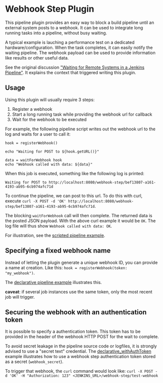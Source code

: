 Webhook Step Plugin
===================

This pipeline plugin provides an easy way to block a build pipeline until an
external system posts to a webhook. 
It can be used to integrate long running tasks into a pipeline, without busy waiting. 

A typical example is lauching a performance test on a dedicated hardware/configuration. 
When the task completes, it can easily notify the waiting pipeline. 
The webhook payload can be used to provide information like results or other useful data.


See the original discussion ["Waiting for Remote Systems in a Jenkins Pipeline"](https://cpitman.github.io/jenkins/cicd/2017/03/16/waiting-for-remote-systems-in-a-jenkins-pipeline.html).
It explains the context that triggered writing this plugin.

Usage
-----

Using this plugin will usually require 3 steps:

1. Register a webhook
2. Start a long running task while providing the webhook url for callback
3. Wait for the webhook to be executed

For example, the following pipeline script writes out the webhook url to the log
and waits for a user to call it:

```
hook = registerWebhook()

echo "Waiting for POST to ${hook.getURL()}"

data = waitForWebhook hook
echo "Webhook called with data: ${data}"
```

When this job is executed, something like the following log is printed:

```
Waiting for POST to http://localhost:8080/webhook-step/bef13807-a161-4193-ab95-6cb974afc71d
```

To continue the pipeline, we can post to this url. To do this with curl, execute
`curl -X POST -d 'OK' http://localhost:8080/webhook-step/bef13807-a161-4193-ab95-6cb974afc71d`.

The blocking `waitForWebhook` call will then complete. 
The returned data is the posted JSON payload.
With the above curl example it would be `OK`. 
The log file will thus show `Webhook called with data: OK`.

For illustration, see the [scripted pipeline example](examples/scripted_pipeline).

Specifying a fixed webhook name
-------------------------------

Instead of letting the plugin generate a unique webhook ID, you can provide a name at creation. 
Like this: `hook = registerWebhook(token: "my_webhook")`.

The [declarative pipeline example](examples/declarative_pipeline) illustrates this. 


**caveat**: if several job instances use the same token, only the most recent job will trigger.


Securing the webhook with an authentication token
-------------------------------------------------
It is possible to specify a authentication token. 
This token has to be provided in the header of the webhook HTTP POST for the wait to complete.

To avoid secret leakage in the pipeline source code or logfiles, it is strongly advised to use a "secret text" credential. 
The [declarative_withAuthToken](examples/declarative_withAuthToken) example illustrates how to use a webhook step authentication token stored as a secret (`webhook_secret`).

To trigger that webhook, the `curl` command would look like: `curl -X POST -d 'OK' -H "Authorization: 123" <JENKINS_URL>/webhook-step/test-webhook`



